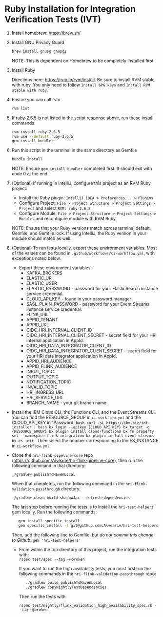 # Ruby Installation for Integration Verification Tests (IVT)

1. Install homebrew: https://brew.sh/

2. Install GNU Privacy Guard
    ```bash
    brew install gnupg gnupg2
    ```
   NOTE: This is dependent on Homebrew to be completely installed first.

3. Install Ruby

   Directions here: https://rvm.io/rvm/install. Be sure to install RVM stable with ruby. You only need to follow `Install GPG keys` and `Install RVM stable with ruby`.


4. Ensure you can call rvm
    ```bash
    rvm list
    ```

5. If ruby-2.6.5 is not listed in the script response above, run these install commands:
    ```bash
    rvm install ruby-2.6.5
    rvm use --default ruby-2.6.5
    gem install bundler
    ```

6. Run this script in the terminal in the same directory as Gemfile
    ```bash
    bundle install
    ```
   NOTE: Ensure `gem install bundler` completed first. It should exit with code 0 at the end.


7. (Optional) If running in IntelliJ, configure this project as an RVM Ruby project:

    * Install the Ruby plugin: `IntelliJ IDEA > Preferences... > Plugins`
    * Configure Project: `File > Project Structure > Project Settings > Project` and select `RVM: ruby-2.6.5`.
    * Configure Module: `File > Project Structure > Project Settings > Modules` and reconfigure module with RVM Ruby.

   NOTE: Ensure that your Ruby versions match across terminal default, Gemfile, and Gemfile.lock. If using IntelliJ, the Ruby version in your module should match as well.


8. (Optional) To run tests locally, export these environment variables. Most of the values can be found in `.github/workflows/ci-workflow.yml`, with exceptions noted below.
    - Export these environment variables:
        * KAFKA_BROKERS
        * ELASTIC_UR
        * ELASTIC_USER
        * ELASTIC_PASSWORD - password for your ElasticSearch instance service credential.
        * CLOUD_API_KEY - found in your password manager
        * SASL_PLAIN_PASSWORD - password for your Event Streams instance service credential.
        * FLINK_URL
        * APPID_TENANT
        * APPID_URL
        * OIDC_HRI_INTERNAL_CLIENT_ID
        * OIDC_HRI_INTERNAL_CLIENT_SECRET - secret field for your HRI internal application in AppId.
        * OIDC_HRI_DATA_INTEGRATOR_CLIENT_ID
        * OIDC_HRI_DATA_INTEGRATOR_CLIENT_SECRET - secret field for your HRI data integrator application in AppId.
        * APPID_HRI_AUDIENCE
        * APPID_FLINK_AUDIENCE
        * INPUT_TOPIC
        * OUTPUT_TOPIC
        * NOTIFICATION_TOPIC
        * INVALID_TOPIC
        * HRI_INGRESS_URL
        * HRI_SERVICE_URL
        * BRANCH_NAME - your git branch name.

  - Install the IBM Cloud CLI, the Functions CLI, and the Event Streams CLI. You can find the RESOURCE_GROUP in `ci-workflow.yml` and the CLOUD_API_KEY in 1Password:
         ```bash
             curl -sL https://ibm.biz/idt-installer | bash
             bx login --apikey {CLOUD_API_KEY}
             bx target -g {RESOURCE_GROUP}
             bx plugin install cloud-functions
             bx fn property set --namespace flink-integration
             bx plugin install event-streams
             bx es init
         ```
      Then select the number corresponding to the ES_INSTANCE in `ci-workflow.yml`.


  - Clone the `hri-flink-pipeline-core` repo (https://github.com/Alvearie/hri-flink-pipeline-core), then run the following command in that directory:
    
      ```./gradlew publishToMavenLocal```
    
      When that completes, run the following command in the `hri-flink-validation-passthrough` directory:
    
      ```./gradlew clean build shadowJar --refresh-dependencies```

      The last step before running the tests is to install the `hri-test-helpers` gem locally. Run the following commands:
      ```bash
         gem install specific_install
         gem specific_install -l git@github.com:Alvearie/hri-test-helpers.git -b main
      ```
      Then, add the following line to Gemfile, but *do not commit this change to Github*:
      ```gem 'hri-test-helpers'```
    
    - From within the top directory of this project, run the integration tests with:   
      ```rspec test/spec --tag ~@broken```
    
      If you want to run the high availability tests, you must first run the following commands in the `hri-flink-validation-passthrough` repo:
       ```bash
          ./gradlew build publishToMavenLocal
          ./gradlew copyNightlyTestDependencies
       ```
      Then run the tests with:
    
      ```rspec test/nightly/flink_validation_high_availability_spec.rb --tag ~@broken```
